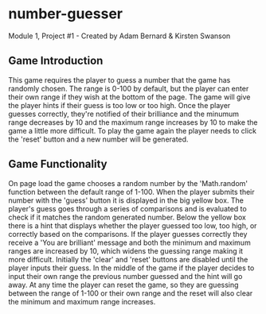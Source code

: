 # number-guesser

Module 1, Project #1 - Created by Adam Bernard & Kirsten Swanson

## Game Introduction

This game requires the player to guess a number that the game has randomly chosen. The range is 0-100 by default, but the player can enter their own range if they wish at the bottom of the page. The game will give the player hints if their guess is too low or too high. Once the player guesses correctly, they're notified of their brilliance and the minumum range decreases by 10 and the maximum range increases by 10 to make the game a little more difficult. To play the game again the player needs to click the 'reset' button and a new number will be generated.

## Game Functionality

On page load the game chooses a random number by the 'Math.random' function between the default range of 1-100. When the player submits their number with the 'guess' button it is displayed in the big yellow box. The player's guess goes through a series of comparisons and is evaluated to check if it matches the random generated number. Below the yellow box there is a hint that displays whether the player guessed too low, too high, or correctly based on the comparisons. If the player guesses correctly they receive a 'You are brilliant' message and both the minimum and maximum ranges are increased by 10, which widens the guessing range making it more difficult. Initially the 'clear' and 'reset' buttons are disabled until the player inputs their guess. In the middle of the game if the player decides to input their own range the previous number guessed and the hint will go away. At any time the player can reset the game, so they are guessing between the range of 1-100 or their own range and the reset will also clear the minimum and maximum range increases.
